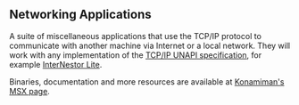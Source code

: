 ﻿## Networking Applications

A suite of miscellaneous applications that use the TCP/IP protocol to communicate with another machine via Internet or a local network. They will work with any implementation of the [TCP/IP UNAPI specification](http://konamiman.com/msx/msx-e.html#tcpipunapi), for example [InterNestor Lite](../INL).

Binaries, documentation and more resources are available at [Konamiman's MSX page](http://www.konamiman.com#networking).